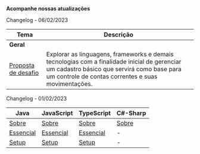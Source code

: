 **Acompanhe nossas atualizações**

Changelog - 06/02/2023

|Tema |Descrição |
|-----|----------|
|**Geral**||
|[Proposta de desafio](/topicos/aproposta.html)|Explorar as linguagens, frameworks e demais tecnologias com a finalidade inicial de gerenciar um cadastro básico que servirá como base para um controle de contas correntes e suas movimentações.|

Changelog - 01/02/2023

| Java| JavaScript |TypeScript|C#-Sharp|
|-----|------------|----------|--------|
|[Sobre](/topicos/linguagens/java/sobre.html)|[Sobre](/topicos/linguagens/java/sobre.html)|[Sobre](/topicos/linguagens/typescript/sobre.html)|[Sobre](/topicos/linguagens/c-sharp/sobre.html)|
|[Essencial](/topicos/linguagens/java/essencial.html)|[Essencial](/topicos/linguagens/javascript/essencial.html)|[Essencial](/topicos/linguagens/typescript/essencial.html)|-|
|[Setup](/topicos/linguagens/java/setup.html)|[Setup](/topicos/linguagens/javascript/setup.html)|[Setup](/topicos/linguagens/typescript/setup.html)|-|




